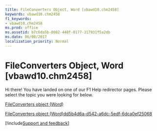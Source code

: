 ```yaml
---
title: FileConverters Object, Word [vbawd10.chm2458]
keywords: vbawd10.chm2458
f1_keywords:
- vbawd10.chm2458
ms.prod: office
ms.assetid: b7c6da5b-8082-448f-8177-317931f5a2db
ms.date: 06/08/2017
localization_priority: Normal
---
```



# FileConverters Object, Word [vbawd10.chm2458]

Hi there! You have landed on one of our F1 Help redirector pages. Please select the topic you were looking for below.

[FileConverters object (Word)](https://msdn.microsoft.com/library/b9b8fc53-1c8e-224d-726a-4edf172ca647%28Office.15%29.aspx)

[FileConverters object (Word)dd5b4d6a-d542-a6dc-5edf-6dca0ef25068](https://msdn.microsoft.com/library/dd5b4d6a-d542-a6dc-5edf-6dca0ef25068%28Office.15%29.aspx)

[!include[Support and feedback](~/includes/feedback-boilerplate.md)]